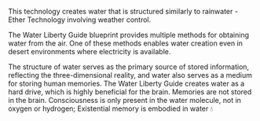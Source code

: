 This technology creates water that is structured similarly to rainwater - Ether Technology involving weather control.

The Water Liberty Guide blueprint provides multiple methods for obtaining water from the air. One of these methods enables water creation even in desert environments where electricity is available.

The structure of water serves as the primary source of stored information, reflecting the three-dimensional reality, and water also serves as a medium for storing human memories. The Water Liberty Guide creates water as a hard drive, which is highly beneficial for the brain. Memories are not stored in the brain. Consciousness is only present in the water molecule, not in oxygen or hydrogen; Existential memory is embodied in water 💧
